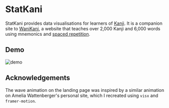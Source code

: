 # StatKani

StatKani provides data visualisations for learners of [Kanji](https://en.wikipedia.org/wiki/Kanji). It is a companion site to [WaniKani](https://www.wanikani.com/), a website that teaches over 2,000 Kanji and 6,000 words using mnemonics and [spaced repetition](https://en.wikipedia.org/wiki/Spaced_repetition).

## Demo

![demo](https://raw.githubusercontent.com/nanyaDev/statkani/main/public/demo.gif)

## Acknowledgements

The wave animation on the landing page was inspired by a similar animation on Amelia Wattenberger's personal site, which I recreated using `visx` and `framer-motion`.
